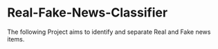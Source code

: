 # Real-Fake-News-Classifier
The following Project aims to identify and separate Real and Fake news items.
